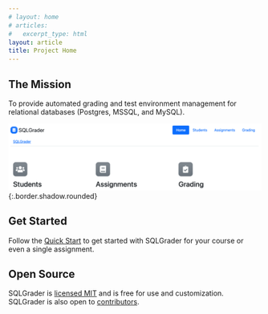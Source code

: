 ```yaml
---
# layout: home
# articles:
#   excerpt_type: html
layout: article
title: Project Home
---
```



## The Mission
To provide automated grading and test environment management for relational databases (Postgres, MSSQL, and MySQL).


![SQLGrader-Banner](/assets/images/sqlgrader-banner.png)
{:.border.shadow.rounded}

## Get Started
Follow the [Quick Start](/docs/quick-start) to get started with SQLGrader for your course or even a single assignment.


## Open Source
SQLGrader is [licensed MIT](https://github.com/robertdroptablestudents/sqlgrader/blob/main/LICENSE) and is free for use and customization.  SQLGrader is also open to [contributors](https://github.com/robertdroptablestudents/sqlgrader/blob/main/contributing).

